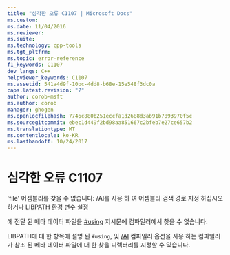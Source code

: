 ```yaml
---
title: "심각한 오류 C1107 | Microsoft Docs"
ms.custom: 
ms.date: 11/04/2016
ms.reviewer: 
ms.suite: 
ms.technology: cpp-tools
ms.tgt_pltfrm: 
ms.topic: error-reference
f1_keywords: C1107
dev_langs: C++
helpviewer_keywords: C1107
ms.assetid: 541a4d9f-10bc-4dd8-b68e-15e548f3dc0a
caps.latest.revision: "7"
author: corob-msft
ms.author: corob
manager: ghogen
ms.openlocfilehash: 7746c880b251eccfa1d2688d3ab91b7893970f5c
ms.sourcegitcommit: ebec1d449f2bd98aa851667c2bfeb7e27ce657b2
ms.translationtype: MT
ms.contentlocale: ko-KR
ms.lasthandoff: 10/24/2017
---
```

# <a name="fatal-error-c1107"></a>심각한 오류 C1107
'file' 어셈블리를 찾을 수 없습니다: /AI를 사용 하 여 어셈블리 검색 경로 지정 하십시오 하거나 LIBPATH 환경 변수 설정  
  
 에 전달 된 메타 데이터 파일을 [#using](../../preprocessor/hash-using-directive-cpp.md) 지시문에 컴파일러에서 찾을 수 없습니다.  
  
 LIBPATH에 대 한 항목에 설명 된 `#using`, 및 [/AI](../../build/reference/ai-specify-metadata-directories.md) 컴파일러 옵션을 사용 하는 컴파일러가 참조 된 메타 데이터 파일에 대 한 찾을 디렉터리를 지정할 수 있습니다.